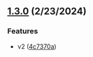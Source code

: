 

## [1.3.0](https://github.com/skopciewski/srtest/compare/1.2.2...1.3.0) (2/23/2024)


### Features

* v2 ([4c7370a](https://github.com/skopciewski/srtest/commit/4c7370a714a54629468abfcdc8b821ab1de68fe6))
